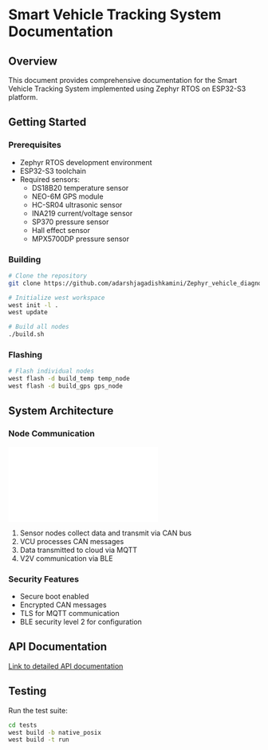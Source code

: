 # Smart Vehicle Tracking System Documentation

## Overview
This document provides comprehensive documentation for the Smart Vehicle Tracking System implemented using Zephyr RTOS on ESP32-S3 platform.

## Getting Started

### Prerequisites
- Zephyr RTOS development environment
- ESP32-S3 toolchain
- Required sensors:
  - DS18B20 temperature sensor
  - NEO-6M GPS module
  - HC-SR04 ultrasonic sensor
  - INA219 current/voltage sensor
  - SP370 pressure sensor
  - Hall effect sensor
  - MPX5700DP pressure sensor

### Building
```bash
# Clone the repository
git clone https://github.com/adarshjagadishkamini/Zephyr_vehicle_diagnostics.git

# Initialize west workspace
west init -l .
west update

# Build all nodes
./build.sh
```

### Flashing
```bash
# Flash individual nodes
west flash -d build_temp temp_node
west flash -d build_gps gps_node
```

## System Architecture

### Node Communication
![Node Communication](assets/node_communication.txt)

1. Sensor nodes collect data and transmit via CAN bus
2. VCU processes CAN messages
3. Data transmitted to cloud via MQTT
4. V2V communication via BLE

### Security Features
- Secure boot enabled
- Encrypted CAN messages
- TLS for MQTT communication
- BLE security level 2 for configuration

## API Documentation
[Link to detailed API documentation](api/README.md)

## Testing
Run the test suite:
```bash
cd tests
west build -b native_posix
west build -t run
```
